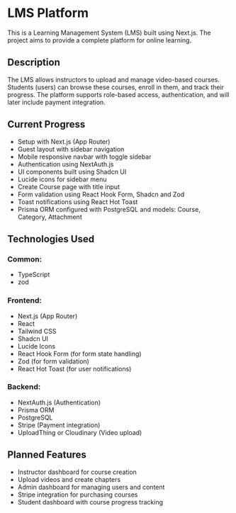 # LMS Platform

This is a Learning Management System (LMS) built using Next.js. The project aims to provide a complete platform for online learning.

## Description

The LMS allows instructors to upload and manage video-based courses. Students (users) can browse these courses, enroll in them, and track their progress. The platform supports role-based access, authentication, and will later include payment integration.

## Current Progress

- Setup with Next.js (App Router)
- Guest layout with sidebar navigation
- Mobile responsive navbar with toggle sidebar
- Authentication using NextAuth.js
- UI components built using Shadcn UI
- Lucide icons for sidebar menu
- Create Course page with title input
- Form validation using React Hook Form, Shadcn and Zod
- Toast notifications using React Hot Toast
- Prisma ORM configured with PostgreSQL and models: Course, Category, Attachment

## Technologies Used

### Common:
- TypeScript
- zod

### Frontend:
- Next.js (App Router)
- React
- Tailwind CSS
- Shadcn UI
- Lucide Icons
- React Hook Form (for form state handling)
- Zod (for form validation)
- React Hot Toast (for user notifications)

### Backend:
- NextAuth.js (Authentication)
- Prisma ORM
- PostgreSQL
- Stripe (Payment integration)
- UploadThing or Cloudinary (Video upload)

## Planned Features

- Instructor dashboard for course creation
- Upload videos and create chapters
- Admin dashboard for managing users and content
- Stripe integration for purchasing courses
- Student dashboard with course progress tracking
